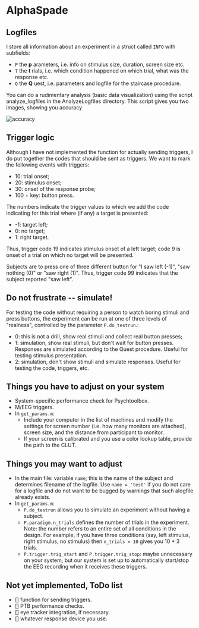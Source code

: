 # AlphaSpade

## Logfiles
I store all information about an experiment in a struct called `INFO` with subfields:
- `P` the **p** arameters, i.e. info on stimulus size, duration, screen size etc.
- `T` the **t** rials, i.e. which condition happened on which trial, what was the response etc.
- `Q` the **Q** uest, i.e. parameters and logfile for the staircase procedure.

You can do a rudimentary analysis (basic data visualization) using the script analyze_logfiles in the AnalyzeLogfiles directory. This script gives you two images, showing you accuracy

![accuracy](/accuracy_kcs3i2gt1.jpg)



## Trigger logic
Although I have not implemented the function for actually sending triggers, I do put together the codes that should be sent as triggers. We want to mark the following events with triggers:
- 10: trial onset;
- 20: stimulus onset;
- 30: onset of the response probe;
- 100 + key: button press.

The numbers indicate the trigger values to which we add the code indicating for this trial where (if any) a target is presented:
- -1: target left;
-  0: no target;
-  1: right target.

Thus, trigger code 19 indicates stimulus onset of a left target; code 9 is onset of a trial on which no target will be presented.

Subjects are to press one of three different button for "I saw left (-1)", "saw nothing (0)" or "saw right (1)". Thus, trigger code 99 indicates that the subject reported "saw left".


## Do not frustrate -- simulate!
For testing the code without requiring a person to watch boring stimuli and press buttons, the experiment can be run at one of three levels of "realness", controlled by the parameter `P.do_testrun`.:
- 0: this is not a drill, show real stimuli and collect real button presses;
- 1: simulation, show real stimuli, but don't wait for button presses. Responses are simulated according to the Quest procedure. Useful for testing stimulus presentation.
- 2: simulation, don't show stimuli and simulate responses. Useful for testing the code, triggers, etc.


## Things you have to adjust on your system
- System-specific performance check for Psychtoolbox.
- M/EEG triggers.
- In `get_params.m`:
  - Include your computer in the list of machines and modify the settings for screen number (i.e. how many monitors are attached), screen size, and the distance from participant to monitor.
  - If your screen is calibrated and you use a color lookup table, provide the path to the CLUT.


## Things you may want to adjust
- In the main file: variable `name`; this is the name of the subject and determines filename of the logfile. Use `name = 'test'` if you do not care for a logfile and do not want to be bugged by warnings that such alogfile already exists.
- In `get_params.m`:
  - `P.do_testrun` allows you to simulate an experiment without having a subject.
  - `P.paradigm.n_trials` defines the number of trials in the experiment. Note: the number refers to an entire set of all conditions in the design. For example, if you have three conditions (say, left stimulus, right stimulus, no stimulus) then `n_trials = 10` gives you 10 * 3 trials.
  - `P.trigger.trig_start` and `P.trigger.trig_stop`: maybe unnecessary on your system, but our system is set up to automatically start/stop the EEG recording when it receives these triggers.


## Not yet implemented, ToDo list
- [] function for sending triggers.
- [] PTB performance checks.
- [] eye tracker integration, if necessary.
- [] whatever response device you use.
